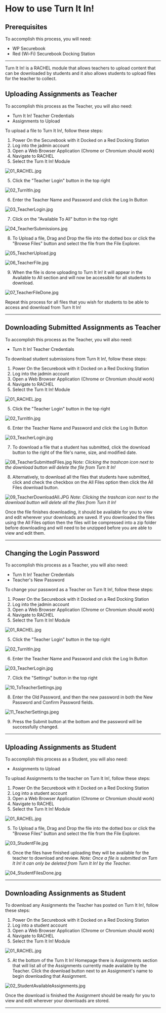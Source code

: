 # How to use Turn It In!

## Prerequisites

To accomplish this process, you will need:
 - WP Securebook
 - Red (Wi-Fi) Securebook Docking Station

---

Turn It In! is a RACHEL module that allows teachers to upload content that can be downloaded by students and it also allows students to upload files for the teacher to collect. 

## Uploading Assignments as Teacher

To accomplish this process as the Teacher, you will also need:
- Turn It In! Teacher Credentials
- Assignments to Upload

To upload a file to Turn It In!, follow these steps:
1. Power On the Securebook with it Docked on a Red Docking Station
2. Log into the jadmin account
3. Open a Web Browser Application (Chrome or Chromium should work)
4. Navigate to RACHEL
5. Select the Turn It In! Module

![01_RACHEL.jpg](../_resources/01_RACHEL-4.jpg)

5. Click the "Teacher Login" button in the top right

![02_TurnItIn.jpg](../_resources/02_TurnItIn-2.jpg)

6. Enter the Teacher Name and Password and click the Log In Button

![03_TeacherLogin.jpg](../_resources/03_TeacherLogin-1.jpg)

7. Click on the "Available To All" button in the top right

![04_TeacherSubmissions.jpg](../_resources/04_TeacherSubmissions.jpg)

8. To Upload a file, Drag and Drop the file into the dotted box or click the "Browse Files" button and select the file from the File Explorer.

![05_TeacherUpload.jpg](../_resources/05_TeacherUpload.jpg)

![06_TeacherFile.jpg](../_resources/06_TeacherFile.jpg)

9. When the file is done uploading to Turn It In! it will appear in the Available to All section and will now be accessible for all students to download.

![07_TeacherFileDone.jpg](../_resources/07_TeacherFileDone.jpg)

Repeat this process for all files that you wish for students to be able to access and download from Turn It In!

---

## Downloading Submitted Assignments as Teacher

To accomplish this process as the Teacher, you will also need:
- Turn It In! Teacher Credentials

To download student submissions from Turn It In!, follow these steps:
1. Power On the Securebook with it Docked on a Red Docking Station
2. Log into the jadmin account
3. Open a Web Browser Application (Chrome or Chromium should work)
4. Navigate to RACHEL
5. Select the Turn It In! Module

![01_RACHEL.jpg](../_resources/01_RACHEL-3.jpg)

5. Click the "Teacher Login" button in the top right

![02_TurnItIn.jpg](../_resources/02_TurnItIn.jpg)

6. Enter the Teacher Name and Password and click the Log In Button

![03_TeacherLogin.jpg](../_resources/03_TeacherLogin-2.jpg)

7. To download a file that a student has submitted, click the download button to the right of the file's name, size, and modified date.

![08_TeacherSubmittedFiles.jpg](../_resources/08_TeacherSubmittedFiles.jpg)
*Note: Clicking the trashcan icon next to the download button will delete the file from Turn It In!*

8. Alternatively, to download all the files that students have submitted, click and check the checkbox on the All Files option then click the All Files download button.

![09_TeacherDownloadAll.JPG](../_resources/09_TeacherDownloadAll.JPG)
*Note: Clicking the trashcan icon next to the download button will delete all the files from Turn It In!*

Once the file finishes downloading, it should be available for you to view and edit wherever your downloads are saved. If you downloaded the files using the All Files option then the files will be compressed into a zip folder before downloading and will need to be unzipped before you are able to view and edit them.

---

## Changing the Login Password

To accomplish this process as a Teacher, you will also need:
- Turn It In! Teacher Credentials
- Teacher's New Password

To change your password as a Teacher on Turn It In!, follow these steps:
1. Power On the Securebook with it Docked on a Red Docking Station
2. Log into the jadmin account
3. Open a Web Browser Application (Chrome or Chromium should work)
4. Navigate to RACHEL
5. Select the Turn It In! Module

![01_RACHEL.jpg](../_resources/01_RACHEL-1.jpg)

5. Click the "Teacher Login" button in the top right

![02_TurnItIn.jpg](../_resources/02_TurnItIn-1.jpg)

6. Enter the Teacher Name and Password and click the Log In Button

![03_TeacherLogin.jpg](../_resources/03_TeacherLogin.jpg)

7. Click the "Settings" button in the top right

![10_ToTeacherSettings.jpg](../_resources/10_ToTeacherSettings.jpg)

8. Enter the Old Password, and then the new password in both the New Password and Confirm Password fields.

![11_TeacherSettings.jpeg](../_resources/11_TeacherSettings.jpeg)

9. Press the Submit button at the bottom and the password will be successfully changed.

---

## Uploading Assignments as Student

To accomplish this process as a Student, you will also need:
- Assignments to Upload

To upload Assignments to the teacher on Turn It In!, follow these steps:
1. Power On the Securebook with it Docked on a Red Docking Station
2. Log into a student account
3. Open a Web Browser Application (Chrome or Chromium should work)
4. Navigate to RACHEL
5. Select the Turn It In! Module

![01_RACHEL.jpg](../_resources/01_RACHEL-2.jpg)

5. To Upload a file, Drag and Drop the file into the dotted box or click the "Browse Files" button and select the file from the File Explorer.

![03_StudentFile.jpg](../_resources/03_StudentFile.jpg)

6.  Once the files have finished uploading they will be available for the teacher to download and review. *Note: Once a file is submitted on Turn It In! it can only be deleted from Turn It In! by the Teacher.*

![04_StudentFilesDone.jpg](../_resources/04_StudentFilesDone.jpg)

---

## Downloading Assignments as Student

To download any Assignments the Teacher has posted on Turn It In!, follow these steps:
1. Power On the Securebook with it Docked on a Red Docking Station
2. Log into a student account
3. Open a Web Browser Application (Chrome or Chromium should work)
4. Navigate to RACHEL
5. Select the Turn It In! Module

![01_RACHEL.jpg](../_resources/01_RACHEL.jpg)

5. At the bottom of the Turn It In! Homepage there is Assignments section that will list all of the Assignments currently made available by the Teacher. Click the download button next to an Assignment's name to begin downloading that Assignment.

![02_StudentAvailableAssignments.jpg](../_resources/02_StudentAvailableAssignments.jpg)

Once the download is finished the Assignment should be ready for you to view and edit wherever your downloads are stored.

---

